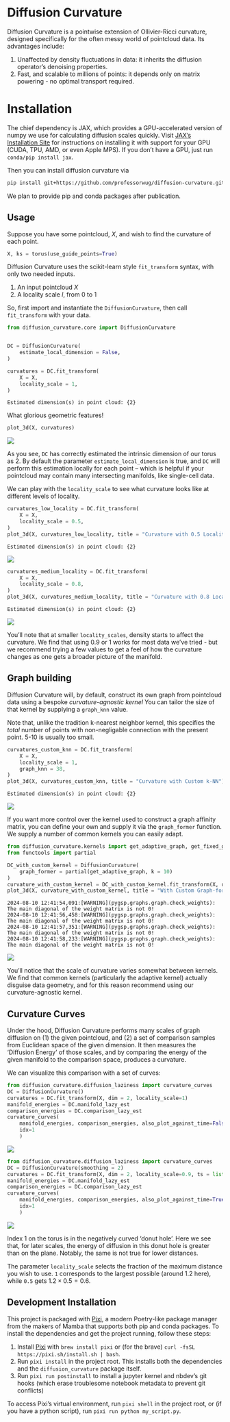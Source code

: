 # Diffusion Curvature


<!-- WARNING: THIS FILE WAS AUTOGENERATED! DO NOT EDIT! -->

Diffusion Curvature is a pointwise extension of Ollivier-Ricci
curvature, designed specifically for the often messy world of pointcloud
data. Its advantages include:

1.  Unaffected by density fluctuations in data: it inherits the
    diffusion operator’s denoising properties.
2.  Fast, and scalable to millions of points: it depends only on matrix
    powering - no optimal transport required.

# Installation

The chief dependency is JAX, which provides a GPU-accelerated version of
numpy we use for calculating diffusion scales quickly. Visit [JAX’s
Installation
Site](https://jax.readthedocs.io/en/latest/installation.html) for
instructions on installing it with support for your GPU (CUDA, TPU, AMD,
or even Apple MPS). If you don’t have a GPU, just run
`conda/pip install jax`.

Then you can install diffusion curvature via

``` sh
pip install git+https://github.com/professorwug/diffusion-curvature.git
```

We plan to provide pip and conda packages after publication.

## Usage

Suppose you have some pointcloud, $X$, and wish to find the curvature of
each point.

``` python
X, ks = torus(use_guide_points=True)
```

Diffusion Curvature uses the scikit-learn style `fit_transform` syntax,
with only two needed inputs.

1.  An input pointcloud $X$
2.  A locality scale $l$, from 0 to 1

So, first import and instantiate the `DiffusionCurvature`, then call
`fit_transform` with your data.

``` python
from diffusion_curvature.core import DiffusionCurvature


DC = DiffusionCurvature(
    estimate_local_dimension = False, 
)

curvatures = DC.fit_transform(
    X = X,
    locality_scale = 1,
)
```

    Estimated dimension(s) in point cloud: {2}

What glorious geometric features!

``` python
plot_3d(X, curvatures)
```

![](index_files/figure-commonmark/cell-4-output-1.png)

As you see, `DC` has correctly estimated the intrinsic dimension of our
torus as 2. By default the parameter `estimate_local_dimension` is true,
and `DC` will perform this estimation locally for each point – which is
helpful if your pointcloud may contain many intersecting manifolds, like
single-cell data.

We can play with the `locality_scale` to see what curvature looks like
at different levels of locality.

``` python
curvatures_low_locality = DC.fit_transform(
    X = X,
    locality_scale = 0.5,
)
plot_3d(X, curvatures_low_locality, title = "Curvature with 0.5 Locality")
```

    Estimated dimension(s) in point cloud: {2}

![](index_files/figure-commonmark/cell-5-output-2.png)

``` python
curvatures_medium_locality = DC.fit_transform(
    X = X,
    locality_scale = 0.8,
)
plot_3d(X, curvatures_medium_locality, title = "Curvature with 0.8 Locality")
```

    Estimated dimension(s) in point cloud: {2}

![](index_files/figure-commonmark/cell-6-output-2.png)

You’ll note that at smaller `locality_scales`, density starts to affect
the curvature. We find that using 0.9 or 1 works for most data we’ve
tried - but we recommend trying a few values to get a feel of how the
curvature changes as one gets a broader picture of the manifold.

## Graph building

Diffusion Curvature will, by default, construct its own graph from
pointcloud data using a bespoke *curvature-agnostic kernel* You can
tailor the size of that kernel by supplying a `graph_knn` value.

Note that, unlike the tradition k-nearest neighbor kernel, this
specifies the *total* number of points with non-negligable connection
with the present point. 5-10 is usually too small.

``` python
curvatures_custom_knn = DC.fit_transform(
    X = X,
    locality_scale = 1,
    graph_knn = 38,
)
plot_3d(X, curvatures_custom_knn, title = "Curvature with Custom k-NN")
```

    Estimated dimension(s) in point cloud: {2}

![](index_files/figure-commonmark/cell-7-output-2.png)

If you want more control over the kernel used to construct a graph
affinity matrix, you can define your own and supply it via the
`graph_former` function. We supply a number of common kernels you can
easily adapt.

``` python
from diffusion_curvature.kernels import get_adaptive_graph, get_fixed_graph
from functools import partial

DC_with_custom_kernel = DiffusionCurvature(
    graph_former = partial(get_adaptive_graph, k = 10)
)
curvature_with_custom_kernel = DC_with_custom_kernel.fit_transform(X, dim = 2)
plot_3d(X, curvature_with_custom_kernel, title = "With Custom Graph-former")
```

    2024-08-10 12:41:54,091:[WARNING](pygsp.graphs.graph.check_weights): The main diagonal of the weight matrix is not 0!
    2024-08-10 12:41:56,458:[WARNING](pygsp.graphs.graph.check_weights): The main diagonal of the weight matrix is not 0!
    2024-08-10 12:41:57,351:[WARNING](pygsp.graphs.graph.check_weights): The main diagonal of the weight matrix is not 0!
    2024-08-10 12:41:58,233:[WARNING](pygsp.graphs.graph.check_weights): The main diagonal of the weight matrix is not 0!

![](index_files/figure-commonmark/cell-8-output-2.png)

You’ll notice that the scale of curvature varies somewhat between
kernels. We find that common kernels (particularly the adaptive kernel)
actually disguise data geometry, and for this reason recommend using our
curvature-agnostic kernel.

## Curvature Curves

Under the hood, Diffusion Curvature performs many scales of graph
diffusion on (1) the given pointcloud, and (2) a set of comparison
samples from Euclidean space of the given dimension. It then measures
the ‘Diffusion Energy’ of those scales, and by comparing the energy of
the given manifold to the comparison space, produces a curvature.

We can visualize this comparison with a set of curves:

``` python
from diffusion_curvature.diffusion_laziness import curvature_curves
DC = DiffusionCurvature()
curvatures = DC.fit_transform(X, dim = 2, locality_scale=1)
manifold_energies = DC.manifold_lazy_est
comparison_energies = DC.comparison_lazy_est
curvature_curves(
    manifold_energies, comparison_energies, also_plot_against_time=False, 
    idx=1
    )
```

![](index_files/figure-commonmark/cell-9-output-1.png)

``` python
from diffusion_curvature.diffusion_laziness import curvature_curves
DC = DiffusionCurvature(smoothing = 2)
curvatures = DC.fit_transform(X, dim = 2, locality_scale=0.9, ts = list(range(1,50)),graph_knn = 150)
manifold_energies = DC.manifold_lazy_est
comparison_energies = DC.comparison_lazy_est
curvature_curves(
    manifold_energies, comparison_energies, also_plot_against_time=True, 
    idx=1
    )
```

![](index_files/figure-commonmark/cell-10-output-1.png)

Index 1 on the torus is in the negatively curved ‘donut hole’. Here we
see that, for later scales, the energy of diffusion in this donut hole
is greater than on the plane. Notably, the same is not true for lower
distances.

The parameter `locality_scale` selects the fraction of the maximum
distance you wish to use. `1` corresponds to the largest possible
(around 1.2 here), while `0.5` gets $1.2 \times 0.5 = 0.6$.

## Development Installation

This project is packaged with [Pixi](https://pixi.sh), a modern
Poetry-like package manager from the makers of Mamba that supports both
pip and conda packages. To install the dependencies and get the project
running, follow these steps:

1.  Install [Pixi](https://pixi.sh) with `brew install pixi` or (for the
    brave) `curl -fsSL https://pixi.sh/install.sh | bash`.
2.  Run `pixi install` in the project root. This installs both the
    dependencies and the `diffusion_curvature` package itself.
3.  Run `pixi run postinstall` to install a jupyter kernel and nbdev’s
    git hooks (which erase troublesome notebook metadata to prevent git
    conflicts)

To access Pixi’s virtual environment, run `pixi shell` in the project
root, or (if you have a python script), run
`pixi run python my_script.py`.
